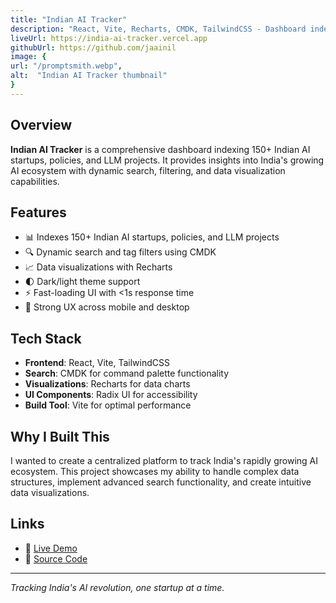 ```yaml
---
title: "Indian AI Tracker"
description: "React, Vite, Recharts, CMDK, TailwindCSS - Dashboard indexing 150+ Indian AI startups, policies, and LLM projects"
liveUrl: https://india-ai-tracker.vercel.app
githubUrl: https://github.com/jaainil
image: {
url: "/promptsmith.webp",
alt:  "Indian AI Tracker thumbnail"
}
---
```


## Overview

**Indian AI Tracker** is a comprehensive dashboard indexing 150+ Indian AI startups, policies, and LLM projects. It provides insights into India's growing AI ecosystem with dynamic search, filtering, and data visualization capabilities.

## Features

- 📊 Indexes 150+ Indian AI startups, policies, and LLM projects
- 🔍 Dynamic search and tag filters using CMDK
- 📈 Data visualizations with Recharts
- 🌓 Dark/light theme support
- ⚡ Fast-loading UI with <1s response time
- 📱 Strong UX across mobile and desktop

## Tech Stack

- **Frontend**: React, Vite, TailwindCSS
- **Search**: CMDK for command palette functionality
- **Visualizations**: Recharts for data charts
- **UI Components**: Radix UI for accessibility
- **Build Tool**: Vite for optimal performance

## Why I Built This

I wanted to create a centralized platform to track India's rapidly growing AI ecosystem. This project showcases my ability to handle complex data structures, implement advanced search functionality, and create intuitive data visualizations.

## Links

- 🔗 [Live Demo](https://india-ai-tracker.vercel.app)
- 💾 [Source Code](https://github.com/jaainil)

---

_Tracking India's AI revolution, one startup at a time._
